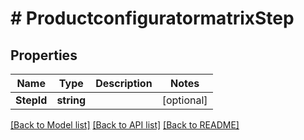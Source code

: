 # # ProductconfiguratormatrixStep


## Properties 


Name | Type | Description | Notes
------------ | ------------- | ------------- | -------------
**StepId**| **string** |   | [optional]


[[Back to Model list]](../../README.md#models) [[Back to API list]](../../README.md#endpoints) [[Back to README]](../../README.md)

